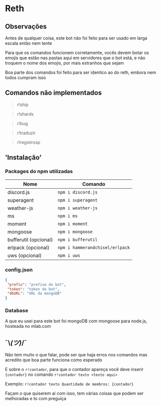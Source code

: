 # Reth
## Observações
Antes de qualquer coisa, este bot não foi feito para ser usado em larga escala então nem tente

Para que os comandos funcionem corretamente, vocês devem botar os emojis que estão nas pastas aqui em servidores que o bot
está, e não troquem o nome dos emojis, por mais estranhos que sejam

Boa parte dos comandos foi feito para ser identico ao do reth, embora nem todos cumpram isso
## Comandos não implementados
> r!ship

> r!shards

> r!bug

> r!traduzir

> r!registrosp
## 'Instalação'
### Packages do npm utilizadas
| Nome | Comando|
|---|---|
| discord.js | `npm i discord.js`|
| superagent | `npm i superagent`|
| weather-js | `npm i weather-js`|
| ms | `npm i ms` |
| moment | `npm i moment`|
| mongoose | `npm i mongoose`|
| bufferutil (opcional) | `npm i bufferutil`|
| erlpack (opcional) | `npm i hammerandchisel/erlpack`|
| uws (opcional) | `npm i uws`|
### config.json
```json
{
 "prefix": "prefixo do bot",
 "token": "token do bot",
 "dbURL": "URL da mongoDB"
}
```
### Database
A que eu usei para este bot foi mongoDB com mongoose para node.js, hosteada no mlab.com
## ¯\\_(ツ)_/¯
Não tem muito o que falar, pode ser que haja erros nos comandos mas acredito que boa parte funciona como esperado

E sobre o `r!contador`, para que o contador apareça você deve inserir `{contador}` no comando `r!contador texto <texto aqui>`

Exemplo: `r!contador texto Quantidade de membros: {contador}`

Façam o que quiserem aí com isso, tem várias coisas que podem ser melhoradas e to com preguiça
